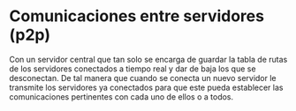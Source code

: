 # Comunicaciones entre servidores (p2p) 

Con un servidor central que tan solo se encarga de guardar la tabla de rutas de los servidores conectados a tiempo real y dar de baja los que se desconectan. De tal manera que cuando se conecta un nuevo servidor le transmite los servidores ya conectados para que este pueda establecer las comunicaciones pertinentes con cada uno de ellos o a todos.